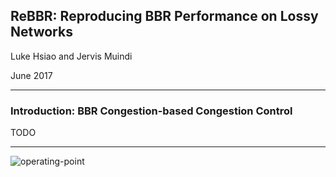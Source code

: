 ## ReBBR: Reproducing BBR Performance on Lossy Networks

Luke Hsiao and Jervis Muindi

June 2017

---

### Introduction: BBR Congestion-based Congestion Control

TODO

---

![operating-point](http://deliveryimages.acm.org/10.1145/3030000/3022184/vanjacobson1.png)
